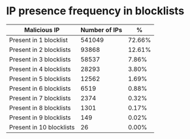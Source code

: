 # IP presence frequency in blocklists
| Malicious IP | Number of IPs | % |
|----|----|----|
| Present in 1 blocklist | 541049 | 72.66% |
| Present in 2 blocklists | 93868 | 12.61% |
| Present in 3 blocklists | 58537 | 7.86% |
| Present in 4 blocklists | 28293 | 3.80% |
| Present in 5 blocklists | 12562 | 1.69% |
| Present in 6 blocklists | 6519 | 0.88% |
| Present in 7 blocklists | 2374 | 0.32% |
| Present in 8 blocklists | 1301 | 0.17% |
| Present in 9 blocklists | 149 | 0.02% |
| Present in 10 blocklists | 26 | 0.00% |

